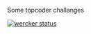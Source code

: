 Some topcoder challanges

[![wercker status](https://app.wercker.com/status/aa1fcd2308cd5f1b0680d1181e5eaf71/m "werckerstatus")](https://app.wercker.com/project/bykey/aa1fcd2308cd5f1b0680d1181e5eaf71)
